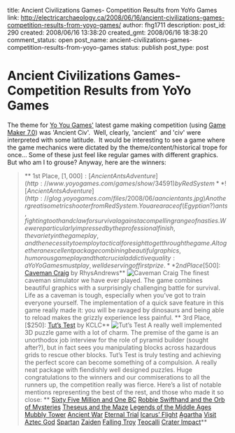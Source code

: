 title: Ancient Civilizations Games- Competition Results from YoYo Games
link: http://electricarchaeology.ca/2008/06/16/ancient-civilizations-games-competition-results-from-yoyo-games/
author: fhg1711
description: 
post_id: 290
created: 2008/06/16 13:38:20
created_gmt: 2008/06/16 18:38:20
comment_status: open
post_name: ancient-civilizations-games-competition-results-from-yoyo-games
status: publish
post_type: post

# Ancient Civilizations Games- Competition Results from YoYo Games

The theme for [Yo You Games'](http://www.yoyogames.com/) latest game making competition (using [Game Maker 7.0](http://www.yoyogames.com/gamemaker/)) was 'Ancient Civ'.  Well, clearly, 'ancient'  and 'civ' were interpreted with some latitude.  It would be interesting to see a game where the game mechanics were dictated by the theme/content/historical trope for once... Some of these just feel like regular games with different graphics. But who am I to grouse? Anyway, here are the winners: 

> ** 1st Place, [$1,000]: [Ancient Ants Adventure](http://www.yoyogames.com/games/show/34591) by RedSystem** ![Ancient Ants Adventure](http://glog.yoyogames.com/files/2008/06/aancientants.jpg) Another great isometric shooter from RedSystem. You are a race of (Egyptian?) ants, fighting tooth and claw for survival against a compelling range of nasties. We were particularly impressed by the professional finish, the variety in the gameplay, and the necessity to employ tactical foresight to get through the game. Altogether an excellent package combining beautiful graphics, humorous gameplay and that crucial addictive quality: a YoYo Games must play, well deserving of first prize. ** 2nd Place [$500]: [ Caveman Craig](http://www.yoyogames.com/games/show/33621) by RhysAndrews** ![Caveman Craig](http://glog.yoyogames.com/files/2008/06/aacaveman-craig.jpg) The finest caveman simulator we have ever played. The game combines beautiful graphics with a surprisingly challenging battle for survival. Life as a caveman is tough, especially when you’ve got to train everyone yourself. The implementation of a quick save feature in this game really made it: you will be ravaged by dinosaurs and being able to reload makes the grizzly experience less painful. ** 3rd Place, [$250]: [Tut’s Test](http://www.yoyogames.com/games/show/34828) by KCLC** ![Tut’s Test](http://glog.yoyogames.com/files/2008/06/aatutstest.jpg) A really well implemented 3D puzzle game with a lot of charm. The premise of the game is an unorthodox job interview for the role of pyramid builder (sought after?), but in fact sees you manipulating blocks across hazardous grids to rescue other blocks. Tut’s Test is truly testing and achieving the perfect score can become something of a compulsion. A really neat package with fiendishly well designed puzzles. Huge congratulations to the winners and our commiserations to all the runners up, the competition really was fierce. Here’s a list of notable mentions representing the best of the rest, and those who made it so close: ** [Sixty Five Million and One BC](http://www.yoyogames.com/games/show/34097) [Robbie Swifthand and the Orb of Mysteries](http://www.yoyogames.com/games/show/32612) [Theseus and the Maze](http://www.yoyogames.com/games/show/34165) [Legends of the Middle Ages](http://www.yoyogames.com/games/show/34265) [Mubbly Tower](http://www.yoyogames.com/games/show/34470) [Ancient War](http://www.yoyogames.com/games/show/29315) [Eternal Trial](http://www.yoyogames.com/games/show/34169) [Icarus’ Flight](http://www.yoyogames.com/games/show/32727) [Agartha](http://www.yoyogames.com/games/show/34674) [ Visit](http://www.yoyogames.com/games/show/34069) [Aztec God](http://www.yoyogames.com/games/show/30235) [Spartan](http://www.yoyogames.com/games/show/34090) [Zaiden](http://www.yoyogames.com/games/show/33918) [Falling Troy](http://www.yoyogames.com/games/show/34319) [Teocalli](http://www.yoyogames.com/games/show/34066) [Crater Impact](http://www.yoyogames.com/games/show/27258)**